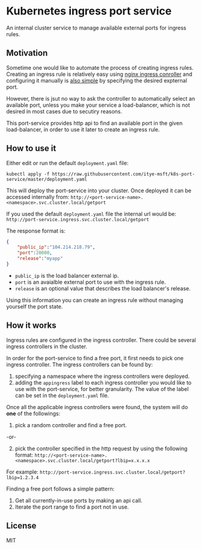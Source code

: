 # Kubernetes ingress port service
An internal cluster service to manage available external ports for ingress rules. 

## Motivation
Sometime one would like to automate the process of creating ingress rules. Creating an ingress rule is relatively easy using [nginx ingress conroller](https://hub.kubeapps.com/charts/stable/nginx-ingress) and configuring it manually is [also simple](https://medium.com/cooking-with-azure/tcp-load-balancing-with-ingress-in-aks-702ac93f2246) by specifying the desired expternal port.

However, there is jsut no way to ask the controller to automatically select an available port, unless you make your service a load-balancer, which is not desired in most cases due to secutiry reasons.

This port-service provides http api to find an available port in the given load-balancer, in order to use it later to create an ingress rule.

## How to use it
Either edit or run the default `deployment.yaml` file:
```
kubectl apply -f https://raw.githubusercontent.com/itye-msft/k8s-port-service/master/deployment.yaml
```
This will deploy the port-service into your cluster. Once deployed it can be accessed internally from:
`http://<port-service-name>.<namespace>.svc.cluster.local/getport`

If you used the default `deployment.yaml` file the internal url would be:
`http://port-service.ingress.svc.cluster.local/getport`

The response format is:
```json
{ 
    "public_ip":"104.214.218.79",
    "port":20000,
    "release":"myapp"
}
```
* `public_ip` is the load balancer external ip. 
* `port` is an avaialble external port to use with the ingress rule.
* `release` is an optional value that describes the load balancer's release.

Using this information you can create an ingress rule without managing yourself the port state.


## How it works
Ingress rules are configured in the ingress controller. There could be several ingress controllers in the cluster.

In order for the port-service to find a free port, it first needs to pick one ingress controller. The ingress controllers can be found by:
1. specifying a namespace where the ingress controllers were deployed.
2. adding the `appingress` label to each ingress controller you would like to use with the port-service, for better granularity. The value of the label can be set in the `deployment.yaml` file.

Once all the applicable ingress controllers were found, the system will do **one** of the followings:
1. pick a random controller and find a free port.

-or-

2. pick the controller specified in the http request by using the following format: `http://<port-service-name>.<namespace>.svc.cluster.local/getport?lbip=x.x.x.x`

For example:
`http://port-service.ingress.svc.cluster.local/getport?lbip=1.2.3.4`

Finding a free port follows a simple pattern:

1. Get all currently-in-use ports by making an api call.
2. Iterate the port range to find a port not in use.


## License
MIT
